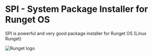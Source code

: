 # SPI - System Package Installer for Runget OS
SPI is powerful and very good package installer for Runget OS (Linux Runget)

![Runget logo](https://github.com/user-attachments/assets/ceea17b2-5ee7-4386-967a-58804d2994af)
